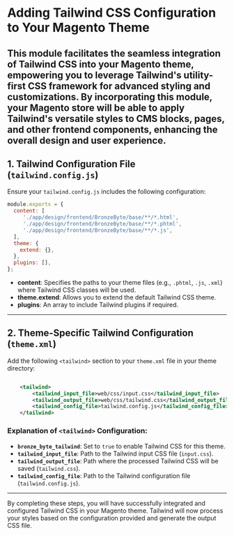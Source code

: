 # Adding Tailwind CSS Configuration to Your Magento Theme

This module facilitates the seamless integration of Tailwind CSS into your Magento theme, empowering you to leverage Tailwind's utility-first CSS framework for advanced styling and customizations. By incorporating this module, your Magento store will be able to apply Tailwind's versatile styles to CMS blocks, pages, and other frontend components, enhancing the overall design and user experience.
---

## 1. Tailwind Configuration File (`tailwind.config.js`)

Ensure your `tailwind.config.js` includes the following configuration:

```javascript
module.exports = {
  content: [
     './app/design/frontend/BronzeByte/base/**/*.html',
     './app/design/frontend/BronzeByte/base/**/*.phtml',
     './app/design/frontend/BronzeByte/base/**/*.js',
  ],
  theme: {
    extend: {},
  },
  plugins: [],
};
```

- **content**: Specifies the paths to your theme files (e.g., `.phtml`, `.js`, `.xml`) where Tailwind CSS classes will be used.
- **theme.extend**: Allows you to extend the default Tailwind CSS theme.
- **plugins**: An array to include Tailwind plugins if required.

---

## 2. Theme-Specific Tailwind Configuration (`theme.xml`)

Add the following `<tailwind>` section to your `theme.xml` file in your theme directory:

```xml

    <tailwind>
        <tailwind_input_file>web/css/input.css</tailwind_input_file>
        <tailwind_output_file>web/css/tailwind.css</tailwind_output_file>
        <tailwind_config_file>tailwind.config.js</tailwind_config_file>
    </tailwind>

```

### Explanation of `<tailwind>` Configuration:

- **`bronze_byte_tailwind`**: Set to `true` to enable Tailwind CSS for this theme.
- **`tailwind_input_file`**: Path to the Tailwind input CSS file (`input.css`).
- **`tailwind_output_file`**: Path where the processed Tailwind CSS will be saved (`tailwind.css`).
- **`tailwind_config_file`**: Path to the Tailwind configuration file (`tailwind.config.js`).

---

By completing these steps, you will have successfully integrated and configured Tailwind CSS in your Magento theme. Tailwind will now process your styles based on the configuration provided and generate the output CSS file.
